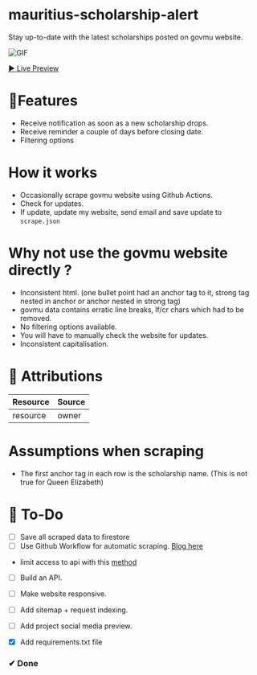 # mauritius-scholarship-alert

 Stay up-to-date with the latest scholarships posted on govmu website.

![GIF](gifs/gif1.gif)

[▶ Live Preview]()

# 🚀Features
- Receive notification as soon as a new scholarship drops.
- Receive reminder a couple of days before closing date.
- Filtering options

# How it works

 - Occasionally scrape govmu website using Github Actions.
 - Check for updates.
 - If update, update my website, send email and save update to `scrape.json`

# Why not use the govmu website directly ?
- Inconsistent html. (one bullet point had an anchor   tag to it, strong tag nested in anchor or anchor nested in strong tag)
- govmu data contains erratic line breaks, lf/cr chars which had to be removed.
- No filtering options available.
- You will have to manually check the website for updates.
- Inconsistent capitalisation.

# 📌 Attributions
Resource | Source
---|---
resource| owner

# Assumptions when scraping 
- The first anchor tag in each row is the scholarship name.  (This is not true for Queen Elizabeth)

# 🔨 To-Do
- [ ] Save all scraped data to firestore
- [ ] Use Github Workflow for automatic scraping. [Blog here](https://yasoob.me/posts/github-actions-web-scraper-schedule-tutorial/)
- limit access to api with this [method](https://www.youtube.com/watch?v=cRFM5AcfcPQ&ab_channel=InfoTechWARforCoding)


- [ ] Build an API.

- [ ] Make website responsive.
- [ ] Add sitemap + request indexing.
- [ ] Add project social media preview.
- [x] Add requirements.txt file

### ✔ Done
